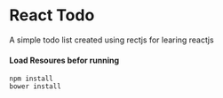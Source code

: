 # React Todo
A simple todo list created using rectjs for learing reactjs

#### Load Resoures befor running
```   
npm install
bower install
```

